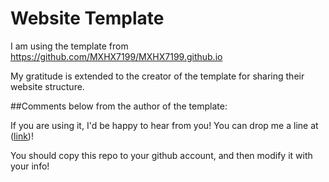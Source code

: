 # Website Template

I am using the template from https://github.com/MXHX7199/MXHX7199.github.io

My gratitude is extended to the creator of the template for sharing their website structure.

##Comments below from the author of the template:

If you are using it, I'd be happy to hear from you! You can drop me a line at ([link](https://mavroud.is))!

You should copy this repo to your github account, and then modify it with your info!
